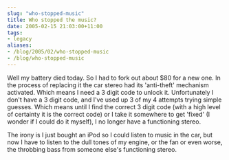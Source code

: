 ```yaml
---
slug: "who-stopped-music"
title: Who stopped the music?
date: 2005-02-15 21:03:00+11:00
tags:
- legacy
aliases:
- /blog/2005/02/who-stopped-music
- /blog/who-stopped-music
---
```


Well my battery died today. So I had to fork out about $80 for a new one. In the process of replacing it the car stereo had its 'anti-theft' mechanism activated. Which means I need a 3 digit code to unlock it. Unfortunately I don't have a 3 digit code, and I've used up 3 of my 4 attempts trying simple guesses. Which means until I find the correct 3 digit code (with a high level of certainty it is the correct code) or I take it somewhere to get 'fixed' (I wonder if I could do it myself), I no longer have a functioning stereo.

The irony is I just bought an iPod so I could listen to music in the car, but now I have to listen to the dull tones of my engine, or the fan or even worse, the throbbing bass from someone else's functioning stereo.
